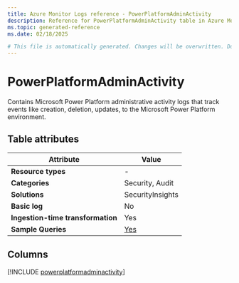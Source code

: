 ```yaml
---
title: Azure Monitor Logs reference - PowerPlatformAdminActivity
description: Reference for PowerPlatformAdminActivity table in Azure Monitor Logs.
ms.topic: generated-reference
ms.date: 02/18/2025

# This file is automatically generated. Changes will be overwritten. Do not change this file directly.
---
```


# PowerPlatformAdminActivity

Contains Microsoft Power Platform administrative activity logs that track events like creation, deletion, updates, to the Microsoft Power Platform environment.


## Table attributes

|Attribute|Value|
|---|---|
|**Resource types**|-|
|**Categories**|Security, Audit|
|**Solutions**| SecurityInsights|
|**Basic log**|No|
|**Ingestion-time transformation**|Yes|
|**Sample Queries**|[Yes](/azure/azure-monitor/reference/queries/powerplatformadminactivity)|



## Columns
  
[!INCLUDE [powerplatformadminactivity](~/reusable-content/ce-skilling/azure/includes/azure-monitor/reference/tables/powerplatformadminactivity-include.md)]
